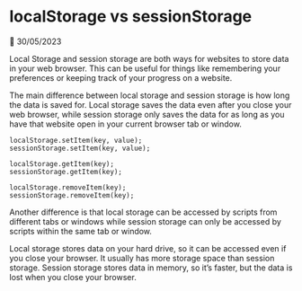 # localStorage vs sessionStorage

📅 30/05/2023

Local Storage and session storage are both ways for websites to store data in your web browser. This can be useful for things like remembering your preferences or keeping track of your progress on a website.

The main difference between local storage and session storage is how long the data is saved for.
Local storage saves the data even after you close your web browser, while session storage only saves the data for as long as you have that website open in your current browser tab or window.

```
localStorage.setItem(key, value);
sessionStorage.setItem(key, value);
```


```
localStorage.getItem(key);
sessionStorage.getItem(key);
```

```
localStorage.removeItem(key);
sessionStorage.removeItem(key);
```

Another difference is that local storage can be accessed by scripts from different tabs or windows while session storage can only be accessed by scripts within the same tab or window.

Local storage stores data on your hard drive, so it can be accessed even if you close your browser. It usually has more storage space than session storage. Session storage stores data in memory, so it’s faster, but the data is lost when you close your browser.






